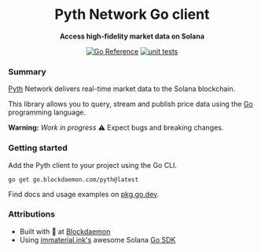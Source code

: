 <div align="center">
  <h1>Pyth Network Go client</h1>
  <p>
    <strong>Access high-fidelity market data on Solana</strong>
  </p>
  <p>
    <a href="https://pkg.go.dev/go.blockdaemon.com/pyth"><img src="https://pkg.go.dev/badge/go.blockdaemon.com/pyth.svg" alt="Go Reference"></a>
    <a href="https://github.com/Blockdaemon/pyth-go/actions/workflows/test.yml"><img src="https://github.com/Blockdaemon/pyth-go/actions/workflows/test.yml/badge.svg" alt="unit tests"></a>
  </p>
</div>

### Summary

[Pyth](https://pyth.network/) Network delivers real-time market data to the Solana blockchain.

This library allows you to query, stream and publish price data using the [Go](https://go.dev/) programming language.

**Warning:** *Work in progress* ⚠️ Expect bugs and breaking changes.

### Getting started

Add the Pyth client to your project using the Go CLI.

```shell
go get go.blockdaemon.com/pyth@latest
```

Find docs and usage examples on [pkg.go.dev](https://pkg.go.dev/go.blockdaemon.com/pyth).

### Attributions

- Built with 👿 at [Blockdaemon](https://blockdaemon.com)
- Using [immaterial.ink's](https://twitter.com/immaterial_ink) awesome Solana [Go SDK](https://github.com/gagliardetto/solana-go)

